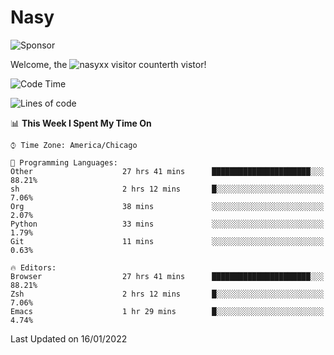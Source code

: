 # Nasy

<!--
<p align="center">
<img height="200" src="https://github-readme-stats.vercel.app/api?username=nasyxx&count_private=true&show_icons=true&theme=dracula&include_all_commits=true"/>
<img height="200" src="https://github-readme-stats.vercel.app/api/top-langs/?username=nasyxx&theme=dracula&hide=html,jupyter+notebook&count_private=true&show_icons=true"/>
</p>

  
----------------
-->

![Sponsor](https://img.shields.io/static/v1.svg?label=Sponsor&message=%E2%9D%A4&logo=GitHub&style=flat&color=pink)
 
Welcome, the ![nasyxx visitor counter](https://count.getloli.com/get/@nasyxx?theme=rule34)th vistor!
 
<!--START_SECTION:waka-->
![Code Time](http://img.shields.io/badge/Code%20Time-1%2C734%20hrs%203%20mins-blue)

![Lines of code](https://img.shields.io/badge/From%20Hello%20World%20I%27ve%20Written-5%20Million%20lines%20of%20code-blue)

📊 **This Week I Spent My Time On** 

```text
⌚︎ Time Zone: America/Chicago

💬 Programming Languages: 
Other                    27 hrs 41 mins      ██████████████████████░░░   88.21% 
sh                       2 hrs 12 mins       █░░░░░░░░░░░░░░░░░░░░░░░░   7.06% 
Org                      38 mins             ░░░░░░░░░░░░░░░░░░░░░░░░░   2.07% 
Python                   33 mins             ░░░░░░░░░░░░░░░░░░░░░░░░░   1.79% 
Git                      11 mins             ░░░░░░░░░░░░░░░░░░░░░░░░░   0.63%

🔥 Editors: 
Browser                  27 hrs 41 mins      ██████████████████████░░░   88.21% 
Zsh                      2 hrs 12 mins       █░░░░░░░░░░░░░░░░░░░░░░░░   7.06% 
Emacs                    1 hr 29 mins        █░░░░░░░░░░░░░░░░░░░░░░░░   4.74%

```


 Last Updated on 16/01/2022
<!--END_SECTION:waka-->

<!-- ![visitors](https://visitor-badge.laobi.icu/badge?page_id=nasyxx.nasyxx) -->
